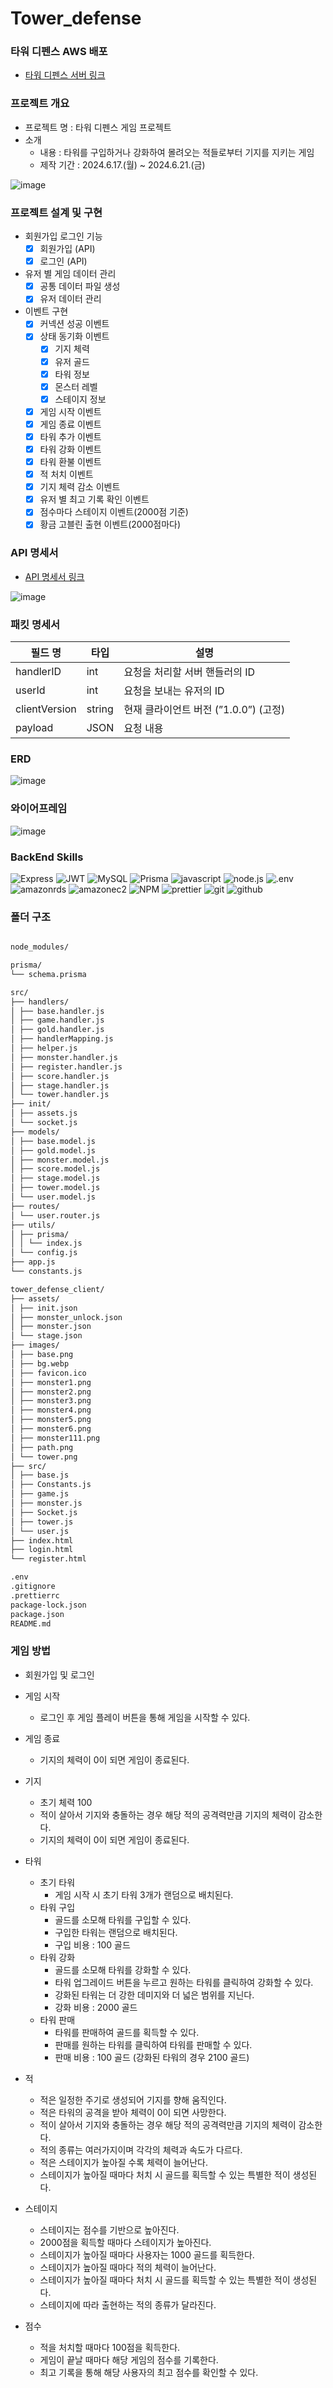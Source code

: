 # Tower_defense

### 타워 디펜스 AWS 배포

- [타워 디펜스 서버 링크]('추가필요')

### 프로젝트 개요

- 프로젝트 명 : 타워 디펜스 게임 프로젝트
- 소개
    - 내용 : 타워를 구입하거나 강화하여 몰려오는 적들로부터 기지를 지키는 게임
    - 제작 기간 : 2024.6.17.(월) ~ 2024.6.21.(금)

![image](https://github.com/tmdwnsasa/Tower_defense/assets/84895591/789d94ea-aca0-4a1d-94ef-0aec22cad385)

### 프로젝트 설계 및 구현

- 회원가입 로그인 기능
    - [x]  회원가입 (API)
    - [x]  로그인 (API)

- 유저 별 게임 데이터 관리
    - [x]  공통 데이터 파일 생성
    - [x]  유저 데이터 관리

- 이벤트 구현
    - [x]  커넥션 성공 이벤트
    - [x]  상태 동기화 이벤트
        - [x]  기지 체력
        - [x]  유저 골드
        - [x]  타워 정보
        - [x]  몬스터 레벨
        - [x]  스테이지 정보
    - [x]  게임 시작 이벤트
    - [x]  게임 종료 이벤트
    - [x]  타워 추가 이벤트
    - [x]  타워 강화 이벤트
    - [x]  타워 환불 이벤트
    - [x]  적 처치 이벤트
    - [x]  기지 체력 감소 이벤트
    - [x]  유저 별 최고 기록 확인 이벤트
    - [x]  점수마다 스테이지 이벤트(2000점 기준)
    - [x]  황금 고블린 출현 이벤트(2000점마다)

### API 명세서

- [API 명세서 링크](https://www.notion.so/teamsparta/24658d6f5c9247688a31b0aac1332ad2?v=c4bd7a1ddd674b41b1c0af8713bb1286&pvs=4)

![image](https://github.com/tmdwnsasa/Tower_defense/assets/84895591/489bbc94-5955-4ae1-af0f-3c402d0da6f3)

### 패킷 명세서

|필드 명 | 타입 | 설명 |
|-------|------|-------|
|handlerID|int|요청을 처리할 서버 핸들러의 ID|
|userId|int|요청을 보내는 유저의 ID|
|clientVersion|string|현재 클라이언트 버전 (”1.0.0”) (고정)|
|payload|JSON|요청 내용|



### ERD 

![image](https://github.com/tmdwnsasa/Tower_defense/assets/84895591/9bc31420-e345-43c2-9cb5-204277bcf9aa)


### 와이어프레임

![image](https://github.com/tmdwnsasa/Tower_defense/assets/84895591/e1e67e35-6f4a-410d-9630-cdd371c78423)


### BackEnd Skills

![Express](https://img.shields.io/badge/Express-000000?style=for-the-badge&logo=express&logoColor=white)
![JWT](https://img.shields.io/badge/JWT-000000?style=for-the-badge&logo=JSON%20web%20tokens&logoColor=white)
![MySQL](https://img.shields.io/badge/MySQL-4479A1?style=for-the-badge&logo=mysql&logoColor=white)
![Prisma](https://img.shields.io/badge/Prisma-2D3748?style=for-the-badge&logo=prisma&logoColor=white)
![javascript](https://img.shields.io/badge/javascript-F7DF1E?style=for-the-badge&logo=javascript&logoColor=black)
![node.js](https://img.shields.io/badge/node.js-5FA04E?style=for-the-badge&logo=node.js&logoColor=white)
![.env](https://img.shields.io/badge/.env-ECD53F?style=for-the-badge&logo=.env&logoColor=black)
![amazonrds](https://img.shields.io/badge/amazonrds-527FFF?style=for-the-badge&logo=amazonrds&logoColor=white)
![amazonec2](https://img.shields.io/badge/amazonec2-FF9900?style=for-the-badge&logo=amazonec2&logoColor=white)
![NPM](https://img.shields.io/badge/NPM-%23CB3837.svg?style=for-the-badge&logo=npm&logoColor=white)
![prettier](https://img.shields.io/badge/prettier-F7B93E?style=for-the-badge&logo=prettier&logoColor=black)
![git](https://img.shields.io/badge/git-F05032?style=for-the-badge&logo=git&logoColor=white)
![github](https://img.shields.io/badge/github-181717?style=for-the-badge&logo=github&logoColor=white)

### 폴더 구조

```markdown

node_modules/

prisma/
└── schema.prisma

src/
├── handlers/
│ ├── base.handler.js
│ ├── game.handler.js
│ ├── gold.handler.js
│ ├── handlerMapping.js
│ ├── helper.js
│ ├── monster.handler.js
│ ├── register.handler.js
│ ├── score.handler.js
│ ├── stage.handler.js
│ └── tower.handler.js
├── init/
│ ├── assets.js
│ └── socket.js
├── models/
│ ├── base.model.js
│ ├── gold.model.js
│ ├── monster.model.js
│ ├── score.model.js
│ ├── stage.model.js
│ ├── tower.model.js
│ └── user.model.js
├── routes/
│ └── user.router.js
├── utils/
│ ├── prisma/
│ │ └── index.js
│ └── config.js
├── app.js
└── constants.js

tower_defense_client/
├── assets/
│ ├── init.json
│ ├── monster_unlock.json
│ ├── monster.json
│ └── stage.json
├── images/
│ ├── base.png
│ ├── bg.webp
│ ├── favicon.ico
│ ├── monster1.png
│ ├── monster2.png
│ ├── monster3.png
│ ├── monster4.png
│ ├── monster5.png
│ ├── monster6.png
│ ├── monster111.png
│ ├── path.png
│ └── tower.png
├── src/
│ ├── base.js
│ ├── Constants.js
│ ├── game.js
│ ├── monster.js
│ ├── Socket.js
│ ├── tower.js
│ └── user.js
├── index.html
├── login.html
└── register.html

.env
.gitignore
.prettierrc
package-lock.json
package.json
README.md
```

### 게임 방법

- 회원가입 및 로그인

- 게임 시작
  - 로그인 후 게임 플레이 버튼을 통해 게임을 시작할 수 있다.
    
- 게임 종료
  - 기지의 체력이 0이 되면 게임이 종료된다.
    
- 기지
  - 초기 체력 100
  - 적이 살아서 기지와 충돌하는 경우 해당 적의 공격력만큼 기지의 체력이 감소한다.
  - 기지의 체력이 0이 되면 게임이 종료된다.
  
- 타워
  - 초기 타워
    - 게임 시작 시 초기 타워 3개가 랜덤으로 배치된다.
  - 타워 구입
    - 골드를 소모해 타워를 구입할 수 있다.
    - 구입한 타워는 랜덤으로 배치된다.
    - 구입 비용 : 100 골드
  - 타워 강화
    - 골드를 소모해 타워를 강화할 수 있다.
    - 타워 업그레이드 버튼을 누르고 원하는 타워를 클릭하여 강화할 수 있다.
    - 강화된 타워는 더 강한 데미지와 더 넓은 범위를 지닌다.
    - 강화 비용 : 2000 골드
  - 타워 판매
    - 타워를 판매하여 골드를 획득할 수 있다.
    - 판매를 원하는 타워를 클릭하여 타워를 판매할 수 있다.
    - 판매 비용 : 100 골드 (강화된 타워의 경우 2100 골드)

- 적
  - 적은 일정한 주기로 생성되어 기지를 향해 움직인다.
  - 적은 타워의 공격을 받아 체력이 0이 되면 사망한다.
  - 적이 살아서 기지와 충돌하는 경우 해당 적의 공격력만큼 기지의 체력이 감소한다.
  - 적의 종류는 여러가지이며 각각의 체력과 속도가 다르다.
  - 적은 스테이지가 높아질 수록 체력이 늘어난다.
  - 스테이지가 높아질 때마다 처치 시 골드를 획득할 수 있는 특별한 적이 생성된다.
 
- 스테이지
  - 스테이지는 점수를 기반으로 높아진다.
  - 2000점을 획득할 때마다 스테이지가 높아진다.
  - 스테이지가 높아질 때마다 사용자는 1000 골드를 획득한다.
  - 스테이지가 높아질 때마다 적의 체력이 늘어난다.
  - 스테이지가 높아질 때마다 처치 시 골드를 획득할 수 있는 특별한 적이 생성된다.
  - 스테이지에 따라 출현하는 적의 종류가 달라진다.
 
- 점수
  - 적을 처치할 때마다 100점을 획득한다.
  - 게임이 끝날 때마다 해당 게임의 점수를 기록한다.
  - 최고 기록을 통해 해당 사용자의 최고 점수를 확인할 수 있다.

